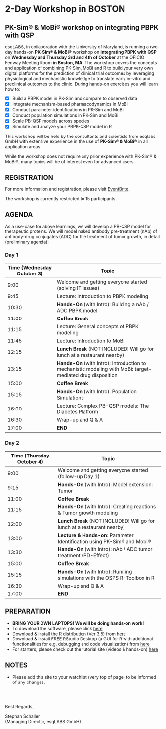 # 2-Day Workshop in BOSTON

## PK-Sim® &amp; MoBi® workshop on integrating PBPK with QSP 

esqLABS, in collaboration with the University of Maryland, is running a two-day hands-on **PK-Sim® & MoBi®** workshop on **integrating PBPK with QSP** on **Wednesday and Thursday 3rd and 4th of October** at the OFICIO Fenway Meeting Room **in Boston, MA**. The workshop covers the concepts and application of combining PK-Sim, MoBi and R to build your very own digital platforms for the prediction of clinical trial outcomes by leveraging physiological and mechanistic knowledge to translate early in-vitro and preclinical outcomes to the clinic. During hands-on exercises you will learn how to:
- [x] Build a PBPK model in PK-Sim and compare to observed data
- [x] Integrate mechanism-based pharmacodynamics in MoBi
- [x] Conduct parameter identifications in PK-Sim and MoBi
- [x] Conduct population simulations in PK-Sim and MoBi
- [x] Scale PB-QSP models across species
- [x] Simulate and analyze your PBPK-QSP model in R

This workshop will be held by the consultants and scientists from esqlabs GmbH with extensive experience in the use of **PK-Sim® & MoBi®** in all application areas. 

While the workshop does not require any prior experience with PK-Sim® & MoBi®, many topics will be of interest even for advanced users.


## REGISTRATION

For more information and registration, please visit [EventBrite](https://www.eventbrite.com/e/2-day-pk-sim-mobi-workshop-on-integrating-pbpk-with-qsp-registration-48574282988).

The workshop is currently restricted to 15 participants.

## AGENDA

As a use-case for above learnings, we will develop a PB-QSP model for therapeutic proteins. We will model naked antibody pre-treatment (nAb) of antibody-drug conjugates (ADC) for the treatment of tumor growth, in detail (preliminary agenda):

### Day 1

| Time (Wednesday October 3) | Topic |
| ------------- | ------------- |
| 9:00 | Welcome and getting everyone started (solving IT issues) |
| 9:45 | Lecture: Introduction to PBPK modeling|
| 10:30 | **Hands-On** (with Intro): Building a nAb / ADC PBPK model |
| 11:00 | **Coffee Break** |
| 11:15 | Lecture: General concepts of PBPK modeling|
| 11:45 | Lecture: Introduction to MoBi |
| 12:15 | **Lunch Break** (NOT INCLUDED! Will go for lunch at a restaurant nearby)|
| 13:15 | **Hands-On** (with Intro): Introduction to mechanistic modeling with MoBi: target-mediated drug disposition |
| 15:00 | **Coffee Break** |
| 15:15 | **Hands-On** (with Intro): Population Simulations |
| 16:00 | Lecture: Complex PB-QSP models: The Diabetes Platform |
| 16:30 | Wrap-up and Q & A |
| 17:00 | **END** |

### Day 2

| Time (Thursday October 4) | Topic |
| ------------- | ------------- |
| 9:00 | Welcome and getting everyone started (follow-up Day 1) |
| 9:15 | **Hands-On** (with Intro): Model extension: Tumor |
| 11:00 | **Coffee Break** |
| 11:15 | **Hands-On** (with Intro): Creating reactions & Tumor growth modeling|
| 12:00 | **Lunch Break** (NOT INCLUDED! Will go for lunch at a restaurant nearby)|
| 13:00 | **Lecture & Hands-on**: Parameter Identification using PK-Sim® and Mobi® |
| 13:30 | **Hands-On** (with Intro): nAb / ADC tumor treatment (PD-Effect) |
| 15:00 | **Coffee Break** |
| 15:15 | **Hands-On** (with Intro): Running simulations with the OSPS R-Toolbox in R |
| 16:30 | Wrap-up and Q & A |
| 17:00 | **END** |

## PREPARATION

- **BRING YOUR OWN LAPTOPS! We will be doing hands-on work!**
- To download the software, please click [here]( http://setup.open-systems-pharmacology.org )
- Download & install the R distribution (Ver 3.5) from [here](https://cran.r-project.org/bin/windows/base/ )
- Download & install FREE RStudio Desktop (a GUI for R with additional functionalities for e.g. debugging and code visualization) from [here]( https://www.rstudio.com/products/rstudio/download/ )
- For starters, please check out the tutorial site (videos &amp; hands-on) [here](http://www.open-systems-pharmacology.org/#tutorials)

## NOTES

- Please add this site to your watchlist (very top of page) to be informed of any changes.

<br />
<br />

Best Regards,

Stephan Schaller <br />
(Managing Director, esqLABS GmbH)
